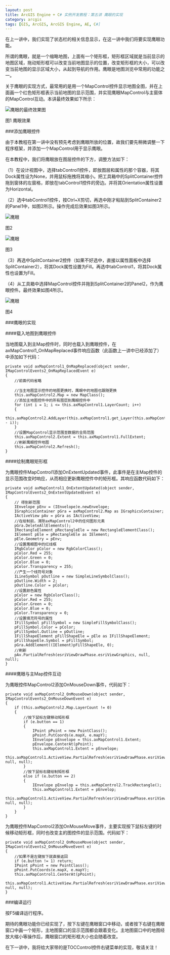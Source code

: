 ```yaml
---
layout: post
title: ArcGIS Engine + C# 实例开发教程：第五讲 鹰眼的实现
category: arcgis
tags: [GIS, ArcGIS, ArcGIS Engine, AE, C#]
---
```


在上一讲中，我们实现了状态栏的相关信息显示，在这一讲中我们将要实现鹰眼功能。

所谓的鹰眼，就是一个缩略地图，上面有一个矩形框，矩形框区域就是当前显示的地图区域，拖动矩形框可以改变当前地图显示的位置，改变矩形框的大小，可以改变当前地图的显示区域大小，从起到导航的作用。鹰眼是地图浏览中常用的功能之一。

关于鹰眼的实现方式，最常用的是用一个MapControl控件显示地图全图，并在上面画一个红色矩形框表示当前地图的显示范围，并实现鹰眼MapControl与主窗体的MapControl互动。本讲最终效果如下所示：

![鹰眼的最终效果图](/images/ae/5-4.jpg)

图1 鹰眼效果

###添加鹰眼控件

由于本教程在第一讲中没有预先考虑到鹰眼所放的位置，故我们要先稍微调整一下程序框架，并添加一个MapControl用于显示鹰眼。

在本教程中，我们将鹰眼放在图层控件的下方，调整方法如下：

（1）在设计视图中，选择tabControl1控件，即放图层和属性的那个容器，将其Dock属性设为None，并用鼠标拖拽将其缩小。把工具箱中的SplitContainer控件拖到窗体的左窗格，即放在tabControl1控件的旁边。并将其Orientation属性设置为Horizontal。

（2）选中tabControl1控件，按Ctrl+X剪切，再选中刚才粘贴到SplitContainer2的Panel1中，如图2所示。操作完成后效果如图3所示。

![鹰眼](/images/ae/5-1.jpg)

图2 

![鹰眼](/images/ae/5-2.jpg)

图3

（3）再选中SplitContainer2控件（如果不好选中，直接以属性面板中选择SplitContainer2），将其Dock属性设置为Fill。再选中tabControl1，将其Dock属性也设置为Fill。

（4）从工具箱中选择MapControl控件并拖到SplitContainer2的Panel2，作为鹰眼控件。最终效果如图4所示。

![鹰眼](/images/ae/5-3.jpg)

图4

###鹰眼的实现

####载入地图到鹰眼控件

当地图载入到主Map控件时，同时也载入到鹰眼控件，在axMapControl1_OnMapReplaced事件响应函数（此函数上一讲中已经添加了）中添加如下代码：

	private void axMapControl1_OnMapReplaced(object sender, IMapControlEvents2_OnMapReplacedEvent e)
	{
		//前面代码省略

		//当主地图显示控件的地图更换时，鹰眼中的地图也跟随更换
		this.axMapControl2.Map = new MapClass();
		//添加主地图控件中的所有图层到鹰眼控件中
		for (int i = 1; i <= this.axMapControl1.LayerCount; i++)
		{
			this.axMapControl2.AddLayer(this.axMapControl1.get_Layer(this.axMapControl1.LayerCount - i));
		}
		//设置MapControl显示范围至数据的全局范围
		this.axMapControl2.Extent = this.axMapControl1.FullExtent;
		//刷新鹰眼控件地图
		this.axMapControl2.Refresh();
	}
	
####绘制鹰眼矩形框

为鹰眼控件MapControl1添加OnExtentUpdated事件，此事件是在主Map控件的显示范围改变时响应，从而相应更新鹰眼控件中的矩形框。其响应函数代码如下：
    
    private void axMapControl1_OnExtentUpdated(object sender, IMapControlEvents2_OnExtentUpdatedEvent e)
    {
        // 得到新范围
        IEnvelope pEnv = (IEnvelope)e.newEnvelope;
        IGraphicsContainer pGra = axMapControl2.Map as IGraphicsContainer;
        IActiveView pAv = pGra as IActiveView;
        //在绘制前，清除axMapControl2中的任何图形元素
        pGra.DeleteAllElements();
        IRectangleElement pRectangleEle = new RectangleElementClass();
        IElement pEle = pRectangleEle as IElement;
        pEle.Geometry = pEnv;
        //设置鹰眼图中的红线框
        IRgbColor pColor = new RgbColorClass();
        pColor.Red = 255;
        pColor.Green = 0;
        pColor.Blue = 0;
        pColor.Transparency = 255;
        //产生一个线符号对象
        ILineSymbol pOutline = new SimpleLineSymbolClass();
        pOutline.Width = 2;
        pOutline.Color = pColor;
        //设置颜色属性
        pColor = new RgbColorClass();
        pColor.Red = 255;
        pColor.Green = 0;
        pColor.Blue = 0;
        pColor.Transparency = 0;
        //设置填充符号的属性
        IFillSymbol pFillSymbol = new SimpleFillSymbolClass();
        pFillSymbol.Color = pColor;
        pFillSymbol.Outline = pOutline;
        IFillShapeElement pFillShapeEle = pEle as IFillShapeElement;
        pFillShapeEle.Symbol = pFillSymbol;
        pGra.AddElement((IElement)pFillShapeEle, 0);
        //刷新
        pAv.PartialRefresh(esriViewDrawPhase.esriViewGraphics, null, null);
    }
    
####鹰眼与主Map控件互动

为鹰眼控件MapControl2添加OnMouseDown事件，代码如下：

	private void axMapControl2_OnMouseDown(object sender, IMapControlEvents2_OnMouseDownEvent e)
    {
        if (this.axMapControl2.Map.LayerCount != 0)
        {
			//按下鼠标左键移动矩形框
            if (e.button == 1)
            {
                IPoint pPoint = new PointClass();
                pPoint.PutCoords(e.mapX, e.mapY);
                IEnvelope pEnvelope = this.axMapControl1.Extent;
                pEnvelope.CenterAt(pPoint);
                this.axMapControl1.Extent = pEnvelope;
				this.axMapControl1.ActiveView.PartialRefresh(esriViewDrawPhase.esriViewGeography, null, null);
            }
			//按下鼠标右键绘制矩形框
            else if (e.button == 2)
            {
                IEnvelope pEnvelop = this.axMapControl2.TrackRectangle();
                this.axMapControl1.Extent = pEnvelop;
                this.axMapControl1.ActiveView.PartialRefresh(esriViewDrawPhase.esriViewGeography, null, null);
            }
        }
    }
    
为鹰眼控件MapControl2添加OnMouseMove事件，主要实现按下鼠标左键的时候移动矩形框，同时也改变主的图控件的显示范围。代码如下：

	private void axMapControl2_OnMouseMove(object sender, IMapControlEvents2_OnMouseMoveEvent e)
	{
		//如果不是左键按下就直接返回
		if (e.button != 1) return;
		IPoint pPoint = new PointClass();
		pPoint.PutCoords(e.mapX, e.mapY);
		this.axMapControl1.CenterAt(pPoint);
		this.axMapControl1.ActiveView.PartialRefresh(esriViewDrawPhase.esriViewGeography, null, null);
	}
	
###编译运行

按F5编译运行程序。

期待的鹰眼功能你已经实现了，按下左键在鹰眼窗口中移动，或者按下右键在鹰眼窗口中画一个矩形，主地图窗口的显示范围都会跟着变化。主地图窗口中的地图经放大缩小等操作后，鹰眼窗口的矩形框大小也会随着改变。

在下一讲中，我将给大家带的是TOCControl控件右键菜单的实现，敬请关注！
